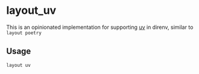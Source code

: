 # layout\_uv

This is an opinionated implementation for supporting [uv][uv] in direnv, similar to `layout poetry`

[uv]: https://docs.astral.sh/uv/

## Usage

```shell
layout uv
```
